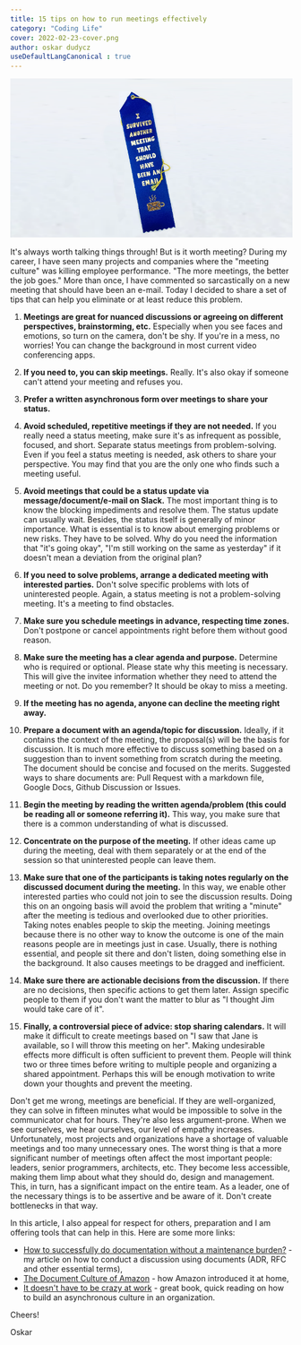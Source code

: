 ```yaml
---
title: 15 tips on how to run meetings effectively
category: "Coding Life"
cover: 2022-02-23-cover.png
author: oskar dudycz
useDefaultLangCanonical : true
---
```


![cover](2022-02-23-cover.png)

It's always worth talking things through! But is it worth meeting? During my career, I have seen many projects and companies where the "meeting culture" was killing employee performance. "The more meetings, the better the job goes." More than once, I have commented so sarcastically on a new meeting that should have been an e-mail. Today I decided to share a set of tips that can help you eliminate or at least reduce this problem.

1. **Meetings are great for nuanced discussions or agreeing on different perspectives, brainstorming, etc.** Especially when you see faces and emotions, so turn on the camera, don't be shy. If you're in a mess, no worries! You can change the background in most current video conferencing apps.

2. **If you need to, you can skip meetings.** Really. It's also okay if someone can't attend your meeting and refuses you.

3. **Prefer a written asynchronous form over meetings to share your status.**

4. **Avoid scheduled, repetitive meetings if they are not needed.** If you really need a status meeting, make sure it's as infrequent as possible, focused, and short. Separate status meetings from problem-solving. Even if you feel a status meeting is needed, ask others to share your perspective. You may find that you are the only one who finds such a meeting useful.

5. **Avoid meetings that could be a status update via message/document/e-mail on Slack.** The most important thing is to know the blocking impediments and resolve them. The status update can usually wait. Besides, the status itself is generally of minor importance. What is essential is to know about emerging problems or new risks. They have to be solved. Why do you need the information that "it's going okay", "I'm still working on the same as yesterday" if it doesn't mean a deviation from the original plan?

6. **If you need to solve problems, arrange a dedicated meeting with interested parties.** Don't solve specific problems with lots of uninterested people. Again, a status meeting is not a problem-solving meeting. It's a meeting to find obstacles.

7. **Make sure you schedule meetings in advance, respecting time zones.** Don't postpone or cancel appointments right before them without good reason.

8. **Make sure the meeting has a clear agenda and purpose.** Determine who is required or optional. Please state why this meeting is necessary. This will give the invitee information whether they need to attend the meeting or not. Do you remember? It should be okay to miss a meeting.

9. **If the meeting has no agenda, anyone can decline the meeting right away.**

10. **Prepare a document with an agenda/topic for discussion.** Ideally, if it contains the context of the meeting, the proposal(s) will be the basis for discussion. It is much more effective to discuss something based on a suggestion than to invent something from scratch during the meeting. The document should be concise and focused on the merits. Suggested ways to share documents are: Pull Request with a markdown file, Google Docs, Github Discussion or Issues.

11. **Begin the meeting by reading the written agenda/problem (this could be reading all or someone referring it).** This way, you make sure that there is a common understanding of what is discussed.

12. **Concentrate on the purpose of the meeting.** If other ideas came up during the meeting, deal with them separately or at the end of the session so that uninterested people can leave them.

13. **Make sure that one of the participants is taking notes regularly on the discussed document during the meeting.** In this way, we enable other interested parties who could not join to see the discussion results. Doing this on an ongoing basis will avoid the problem that writing a "minute" after the meeting is tedious and overlooked due to other priorities. Taking notes enables people to skip the meeting. Joining meetings because there is no other way to know the outcome is one of the main reasons people are in meetings just in case. Usually, there is nothing essential, and people sit there and don't listen, doing something else in the background. It also causes meetings to be dragged and inefficient.

14. **Make sure there are actionable decisions from the discussion.** If there are no decisions, then specific actions to get them later. Assign specific people to them if you don't want the matter to blur as "I thought Jim would take care of it".

15. **Finally, a controversial piece of advice: stop sharing calendars.** It will make it difficult to create meetings based on "I saw that Jane is available, so I will throw this meeting on her". Making undesirable effects more difficult is often sufficient to prevent them. People will think two or three times before writing to multiple people and organizing a shared appointment. Perhaps this will be enough motivation to write down your thoughts and prevent the meeting.

Don't get me wrong, meetings are beneficial. If they are well-organized, they can solve in fifteen minutes what would be impossible to solve in the communicator chat for hours. They're also less argument-prone. When we see ourselves, we hear ourselves, our level of empathy increases. Unfortunately, most projects and organizations have a shortage of valuable meetings and too many unnecessary ones. The worst thing is that a more significant number of meetings often affect the most important people: leaders, senior programmers, architects, etc. They become less accessible, making them limp about what they should do, design and management. This, in turn, has a significant impact on the entire team. As a leader, one of the necessary things is to be assertive and be aware of it. Don't create bottlenecks in that way.

In this article, I also appeal for respect for others, preparation and I am offering tools that can help in this. Here are some more links:
- [How to successfully do documentation without a maintenance burden?](/pl/how_to_successfully_do_documentation_without_maintenance_burden/) - my article on how to conduct a discussion using documents (ADR, RFC and other essential terms),
- [The Document Culture of Amazon](https://www.justingarrison.com/blog/2021-03-15-the-document-culture-of-amazon/) - how Amazon introduced it at home,
- [It doesn't have to be crazy at work](https://basecamp.com/books/calm) - great book, quick reading on how to build an asynchronous culture in an organization.

Cheers!

Oskar